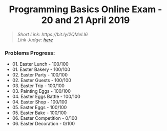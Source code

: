 <h1 align="center">Programming Basics Online Exam - 20 and 21 April 2019</h1>

<blockquote>
    <i>
        Short Link: https://bit.ly/2QMeLI6
    </i>
    <br>
    <i>
        Link Judge: <a href="https://judge.softuni.bg/Contests/Practice/Index/1637#0">here</a>
    </i>
</blockquote>

<h3>Problems Progress:</h3>
<ul>
<li>
    01. Easter Lunch - 100/100
</li>

<li>
    01. Easter Bakery - 100/100
</li>

<li>
    02. Easter Party - 100/100
</li>

<li>
    02. Easter Guests - 100/100
</li>

<li>
    03. Easter Trip - 100/100
</li>

<li>
    03. Painting Eggs - 100/100
</li>

<li>
    04. Easter Eggs Battle - 100/100
</li>

<li>
    04. Easter Shop - 100/100
</li>

<li>
    05. Easter Eggs - 100/100
</li>

<li>
    05. Easter Bake - 100/100
</li>

<li>
    06. Easter Competition - 0/100
</li>

<li>
    06. Easter Decoration - 0/100
</li>
</ul>
